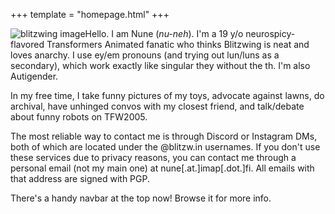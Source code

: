 +++
template = "homepage.html"
+++

<span style="float:left;">![blitzwing image](/funnyguy.png)</span> Hello. I am Nune (*nu-neh*). I'm a 19 y/o neurospicy-flavored Transformers Animated fanatic who thinks Blitzwing is neat and loves anarchy. I use ey/em pronouns (and trying out lun/luns as a secondary), which work exactly like singular they without the th. I'm also Autigender.

In my free time, I take funny pictures of my toys, advocate against lawns, do archival, have unhinged convos with my closest friend, and talk/debate about funny robots on TFW2005.

The most reliable way to contact me is through Discord or Instagram DMs, both of which are located under the @blitzw.in usernames. If you don't use these services due to privacy reasons, you can contact me through a personal email (not my main one) at nune[.at.]imap[.dot.]fi. All emails with that address are signed with PGP. 

There's a handy navbar at the top now! Browse it for more info.
